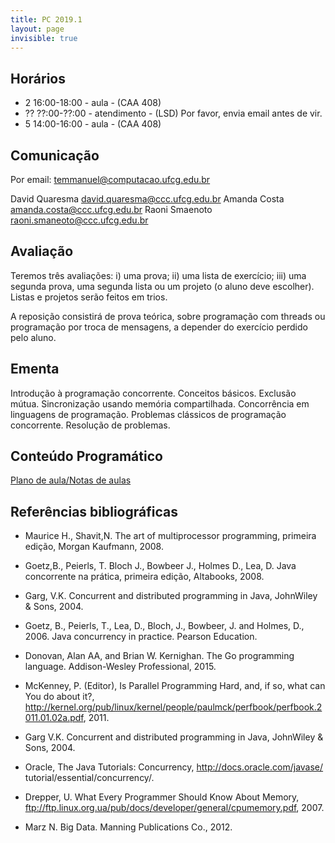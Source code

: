 ```yaml
---
title: PC 2019.1
layout: page
invisible: true
---
```


## Horários

* 2 16:00-18:00 - aula - (CAA 408)
* ?? ??:00-??:00 - atendimento - (LSD) Por favor, envia email antes de vir.
* 5 14:00-16:00 - aula - (CAA 408)

## Comunicação

Por email: temmanuel@computacao.ufcg.edu.br

David Quaresma david.quaresma@ccc.ufcg.edu.br
Amanda Costa amanda.costa@ccc.ufcg.edu.br
Raoni Smaenoto raoni.smaneoto@ccc.ufcg.edu.br

## Avaliação
Teremos três avaliações: i) uma prova; ii) uma lista de exercício; iii) uma segunda prova, uma segunda lista ou um projeto (o aluno deve escolher). Listas e projetos serão feitos em trios.

A reposição consistirá de prova teórica, sobre programação com threads ou programação por troca de mensagens, a depender do exercício perdido pelo aluno.

## Ementa
Introdução à programação concorrente. Conceitos básicos. Exclusão mútua. Sincronização usando memória compartilhada. Concorrência em linguagens de programação. Problemas clássicos de programação concorrente. Resolução de problemas.

## Conteúdo Programático

[Plano de aula/Notas de aulas](https://docs.google.com/spreadsheets/d/1mW4p0PX6MQDu6xEfFM20QKsvXXZxPK-cVBUET5OkT7M/edit?usp=sharing)

## Referências bibliográficas

* Maurice H., Shavit,N. The art of multiprocessor programming, primeira edição, Morgan Kaufmann, 2008.
* Goetz,B., Peierls, T. Bloch J., Bowbeer J., Holmes D., Lea, D. Java concorrente na prática, primeira edição, Altabooks, 2008.
* Garg, V.K. Concurrent and distributed programming in Java, JohnWiley & Sons, 2004.

* Goetz, B., Peierls, T., Lea, D., Bloch, J., Bowbeer, J. and Holmes, D., 2006. Java concurrency in practice. Pearson Education.
* Donovan, Alan AA, and Brian W. Kernighan. The Go programming language. Addison-Wesley Professional, 2015.

* McKenney, P. (Editor), Is Parallel Programming Hard, and, if so, what can You do about it?, http://kernel.org/pub/linux/kernel/people/paulmck/perfbook/perfbook.2011.01.02a.pdf, 2011.
* Garg V.K. Concurrent and distributed programming in Java, JohnWiley & Sons, 2004.
* Oracle, The Java Tutorials: Concurrency, http://docs.oracle.com/javase/ tutorial/essential/concurrency/.
* Drepper, U. What Every Programmer Should Know About Memory, ftp://ftp.linux.org.ua/pub/docs/developer/general/cpumemory.pdf, 2007.
* Marz N. Big Data. Manning Publications Co., 2012.
